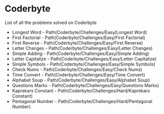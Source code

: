 # Coderbyte
List of all the problems solved on Coderbyte

- Longest Word - Path(Coderbyte/Challenges/Easy/Longest Word)
- First Factorial - Path(Coderbyte/Challenges/Easy/First Factorial)
- First Reverse - Path(Coderbyte/Challenges/Easy/First Reverse)
- Letter Changes - Path(Coderbyte/Challenges/Easy/Letter Changes) 
- Simple Adding - Path(Coderbyte/Challenges/Easy/Simple Adding)
- Letter Capitalize - Path(Coderbyte/Challenges/Easy/Letter Capitalize)
- Simple Symbols - Path(Coderbyte/Challenges/Easy/Simple Symbols)
- Check Nums - Path(Coderbyte/Challenges/Easy/Check Nums)
- Time Convert - Path(Coderbyte/Challenges/Easy/Time Convert)
- Alphabet Soup - Path(Coderbyte/Challenges/Easy/Alphabet Soup)
- Questions Marks - Path(Coderbyte/Challenges/Easy/Questions Marks)
- Kaprekars Constant - Path(Coderbyte/Challenges/Hard/Kaprekars Constant)
- Pentagonal Number - Path(Coderbyte/Challenges/Hard/Pentagonal Number)
